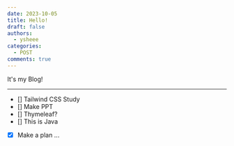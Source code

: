 ```yaml
---
date: 2023-10-05
title: Hello!
draft: false 
authors:
  - ysheee
categories:
  - POST
comments: true
---
```

It's my Blog!

---
<!-- more -->

- [] Tailwind CSS Study
- [] Make PPT
- [] Thymeleaf?
- [] This is Java
- [x] Make a plan
...
